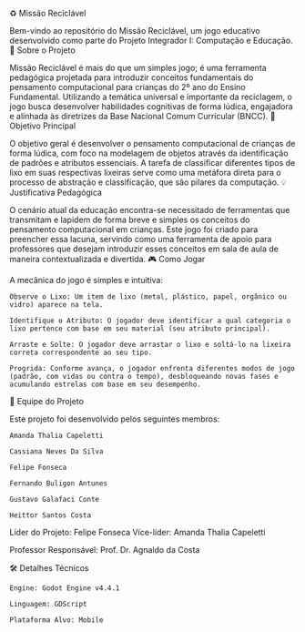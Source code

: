 ♻️ Missão Reciclável

Bem-vindo ao repositório do Missão Reciclável, um jogo educativo desenvolvido como parte do Projeto Integrador I: Computação e Educação.
📖 Sobre o Projeto

Missão Reciclável é mais do que um simples jogo; é uma ferramenta pedagógica projetada para introduzir conceitos fundamentais do pensamento computacional para crianças do 2º ano do Ensino Fundamental. Utilizando a temática universal e importante da reciclagem, o jogo busca desenvolver habilidades cognitivas de forma lúdica, engajadora e alinhada às diretrizes da Base Nacional Comum Curricular (BNCC).
🎯 Objetivo Principal

O objetivo geral é desenvolver o pensamento computacional de crianças de forma lúdica, com foco na modelagem de objetos através da identificação de padrões e atributos essenciais. A tarefa de classificar diferentes tipos de lixo em suas respectivas lixeiras serve como uma metáfora direta para o processo de abstração e classificação, que são pilares da computação.
💡 Justificativa Pedagógica

O cenário atual da educação encontra-se necessitado de ferramentas que transmitam e lapidem de forma breve e simples os conceitos do pensamento computacional em crianças. Este jogo foi criado para preencher essa lacuna, servindo como uma ferramenta de apoio para professores que desejam introduzir esses conceitos em sala de aula de maneira contextualizada e divertida.
🎮 Como Jogar

A mecânica do jogo é simples e intuitiva:

	Observe o Lixo: Um item de lixo (metal, plástico, papel, orgânico ou vidro) aparece na tela.

	Identifique o Atributo: O jogador deve identificar a qual categoria o lixo pertence com base em seu material (seu atributo principal).

	Arraste e Solte: O jogador deve arrastar o lixo e soltá-lo na lixeira correta correspondente ao seu tipo.

	Progrida: Conforme avança, o jogador enfrenta diferentes modos de jogo (padrão, com vidas ou contra o tempo), desbloqueando novas fases e acumulando estrelas com base em seu desempenho.

👥 Equipe do Projeto

Este projeto foi desenvolvido pelos seguintes membros:

	Amanda Thalia Capeletti

	Cassiana Neves Da Silva

	Felipe Fonseca

	Fernando Buligon Antunes

	Gustavo Galafaci Conte

	Heittor Santos Costa


Líder do Projeto: Felipe Fonseca
Více-líder: Amanda Thalia Capeletti

Professor Responsável: Prof. Dr. Agnaldo da Costa

🛠️ Detalhes Técnicos

	Engine: Godot Engine v4.4.1

	Linguagem: GDScript

	Plataforma Alvo: Mobile
